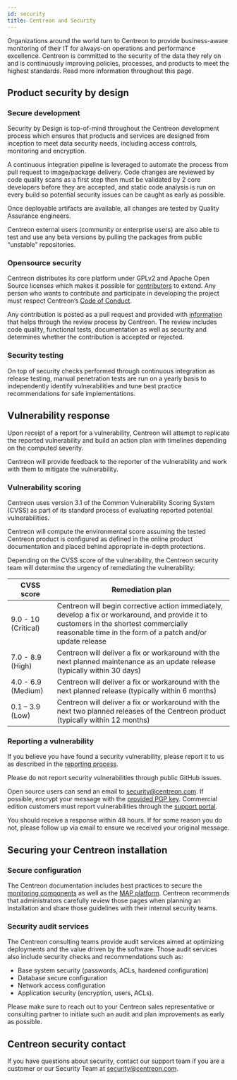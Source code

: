 ```yaml
---
id: security
title: Centreon and Security
---
```


Organizations around the world turn to Centreon to provide business-aware monitoring of their IT
for always-on operations and performance excellence. Centreon is committed to the security of the
data they rely on and is continuously improving policies, processes, and products to meet the highest
standards. Read more information throughout this page.

## Product security by design

### Secure development

Security by Design is top-of-mind throughout the Centreon development process which ensures that
products and services are designed from inception to meet data security needs, including access
controls, monitoring and encryption.

A continuous integration pipeline is leveraged to automate the process from pull request to
image/package delivery. Code changes are reviewed by code quality scans as a first step then must be
validated by 2 core developers before they are accepted, and static code analysis is run on every
build so potential security issues can be caught as early as possible.

Once deployable artifacts are available, all changes are tested by Quality Assurance engineers.

Centreon external users (community or enterprise users) are also able to test and use any beta
versions by pulling the packages from public “unstable” repositories.

### Opensource security

Centreon distributes its core platform under GPLv2 and Apache Open Source licenses which makes it
possible for [contributors](https://github.com/centreon/.github/blob/master/CONTRIBUTING.md) to extend.
Any person who wants to contribute and participate in
developing the project must respect Centreon’s [Code of Conduct](https://github.com/centreon/.github/blob/master/CODE_OF_CONDUCT.md).

Any contribution is posted as a pull request and provided with [information](https://github.com/centreon/.github/blob/master/PULL_REQUEST_TEMPLATE.md) that helps through the
review process by Centreon. The review includes code quality, functional tests, documentation as
well as security and determines whether the contribution is accepted or rejected.

### Security testing

On top of security checks performed through continuous integration as release testing, manual
penetration tests are run on a yearly basis to independently identify vulnerabilities and tune best
practice recommendations for safe implementations.

## Vulnerability response

Upon receipt of a report for a vulnerability, Centreon will attempt to replicate the reported
vulnerability and build an action plan with timelines depending on the computed severity.

Centreon will provide feedback to the reporter of the vulnerability and work with them to mitigate
the vulnerability.

### Vulnerability scoring

Centreon uses version 3.1 of the Common Vulnerability Scoring System (CVSS) as part of its standard
process of evaluating reported potential vulnerabilities.

Centreon will compute the environmental score assuming the tested Centreon product is configured
as defined in the online product documentation and placed behind appropriate in-depth protections.

Depending on the CVSS score of the vulnerability, the Centreon security team will determine the urgency
of remediating the vulnerability:

| CVSS score           | Remediation plan                                                                                                                                                                                      |
|----------------------|-------------------------------------------------------------------------------------------------------------------------------------------------------------------------------------------------------|
| 9.0 - 10 (Critical)  | Centreon will begin corrective action immediately, develop a fix or workaround, and provide it to customers in the shortest commercially reasonable time in the form of a patch and/or update release |
| 7.0 - 8.9 (High)     | Centreon will deliver a fix or workaround with the next planned maintenance as  an update release (typically within 30 days)                                                                          |
| 4.0 - 6.9 (Medium)   | Centreon will deliver a fix or workaround with the next planned release (typically  within 6 months)                                                                                                  |
| 0.1 – 3.9 (Low)      | Centreon will deliver a fix or workaround with the next two planned releases of  the Centreon product (typically within 12 months)                                                                    |

### Reporting a vulnerability

If you believe you have found a security vulnerability, please report it to us as described in the
[reporting process](https://github.com/centreon/centreon/security/policy#reporting-a-vulnerability).

Please do not report security vulnerabilities through public GitHub issues.

Open source users can send an email to [security@centreon.com](mailto:security@centreon.com). If possible, encrypt your message with the [provided PGP
key](https://github.com/centreon/centreon/security/policy#pgp-information). Commercial edition customers must report vulnerabilities through the [support portal](https://support.centreon.com).

You should receive a response within 48 hours. If for some reason you do not, please follow up via
email to ensure we received your original message.

## Securing your Centreon installation

### Secure configuration

The Centreon documentation includes best practices to secure the [monitoring components](../administration/secure-platform.md) as well as
the [MAP platform](../graph-views/secure-your-map-platform.md). Centreon recommends that administrators carefully review those pages when
planning an installation and share those guidelines with their internal security teams.

### Security audit services

The Centreon consulting teams provide audit services aimed at optimizing deployments and the
value driven by the software. Those audit services also include security checks and recommendations
such as:

- Base system security (passwords, ACLs, hardened configuration)
- Database secure configuration
- Network access configuration
- Application security (encryption, users, ACLs).

Please make sure to reach out to your Centreon sales representative or consulting partner to initiate
such an audit and plan improvements as early as possible.

## Centreon security contact

If you have questions about security, contact our support team if you are a customer or our Security
Team at [security@centreon.com](mailto:security@centreon.com).
